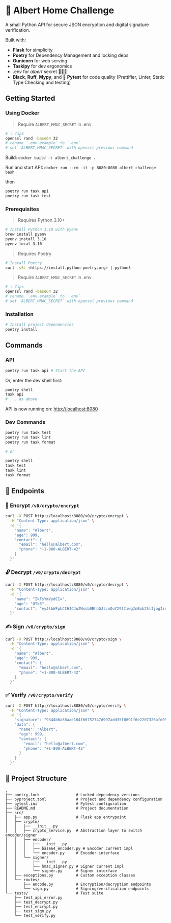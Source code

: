 # 🔐 Albert Home Challenge

A small Python API for secure JSON encryption and digital signature verification.

Built with:

- **Flask** for simplicity
- **Poetry** for Dependency Management and locking deps
- **Gunicorn** for web serving
- **Taskipy** for dev ergonomics
- .env for *albert* secret 👨‍🦳🤐
- **Black**, **Ruff**, **Mypy**, and 🧪 **Pytest** for code quality (Prettifier, Linter, Static Type Checking and testing)

## Getting Started

### Using Docker

> Require `ALBERT_HMAC_SECRET` in .env
>

```bash
# 💡 Tips
openssl rand -base64 32
# rename `.env.example` to `.env`
# set `ALBERT_HMAC_SECRET` with openssl previous command
```

Build: `docker build -t albert_challenge .`

Run and start API: `docker run --rm -it -p 8080:8080 albert_challenge bash`

then
```bash
poetry run task api
poetry run task test
```

### Prerequisites

> Requires Python 3.10+
> 

```bash
# Install Python 3.10 with pyenv
brew install pyenv
pyenv install 3.10
pyenv local 3.10
```

> Requires Poetry
> 

```bash
# Install Poetry
curl -sSL <https://install.python-poetry.org> | python3
```

> Require `ALBERT_HMAC_SECRET` in .env
> 

```bash
# 💡 Tips
openssl rand -base64 32
# rename `.env.example` to `.env`
# set `ALBERT_HMAC_SECRET` with openssl previous command
```

### Installation

```bash
# Install project dependencies
poetry install
```

## Commands

### API

```bash
poetry run task api # Start the API
```

Or, enter the dev shell first:

```bash
poetry shell
task api
# ... as above
```

API is now running on: [http://localhost:8080](http://localhost:8080/)

### Dev Commands

```bash
poetry run task test
poetry run task lint
poetry run task format

# or

poetry shell
task test
task lint
task format
```

## 🔁 Endpoints

### 🔐 Encrypt `/v0/crypto/encrypt`

```bash
curl -X POST http://localhost:8080/v0/crypto/encrypt \
  -H "Content-Type: application/json" \
  -d '{
    "name": "Albert",
    "age": 999,
    "contact": {
      "email": "hello@albert.com",
      "phone": "+1-800-ALBERT-42"
    }
  }'
```

### 🔓 Decrypt `/v0/crypto/decrypt`

```bash
curl -X POST http://localhost:8080/v0/crypto/decrypt \
  -H "Content-Type: application/json" \
  -d '{
    "name": "IkFsYmVydCI=",
    "age": "OTk5",
    "contact": "eyJlbWFpbCI6ICJoZWxsb0BhbGJlcnQuY29tIiwgInBob25lIjogIisxLTgwMC1BTEJFUlQtNDIifQ=="
  }'

```

### ✍️ Sign `/v0/crypto/sign`

```bash
curl -X POST http://localhost:8080/v0/crypto/sign \
  -H "Content-Type: application/json" \
  -d '{
    "name": "Albert",
    "age": 999,
    "contact": {
      "email": "hello@albert.com",
      "phone": "+1-800-ALBERT-42"
    }
  }'

```

### ✅ Verify `/v0/crypto/verify`

```bash
curl -X POST http://localhost:8080/v0/crypto/verify \
  -H "Content-Type: application/json" \
  -d '{
    "signature": "9344b6a38aae164f66752747d997add35f0691f6e2207326afd99be74f8c0ae2",
    "data": {
      "name": "Albert",
      "age": 999,
      "contact": {
        "email": "hello@albert.com",
        "phone": "+1-800-ALBERT-42"
      }
    }
  }'

```

## 📁 Project Structure

```
.
├── poetry.lock                # Locked dependency versions
├── pyproject.toml             # Project and dependency configuration
├── pytest.ini                 # Pytest configuration
├── README.md                  # Project documentation
├── src/
│   ├── app.py                 # Flask app entrypoint
│   ├── crypto/                
│   │   ├── __init__.py
│   │   ├── crypto_service.py  # Abstraction layer to switch encoder/signer
│   │   ├── encoder/
│   │   │   ├── __init__.py
│   │   │   ├── base64_encoder.py # Encoder current impl
│   │   │   └── encoder.py     # Encoder interface
│   │   └── signer/
│   │       ├── __init__.py
│   │       ├── hmac_signer.py # Signer current impl
│   │       └── signer.py      # Signer interface
│   ├── exceptions.py          # Custom exception classes
│   └── routes/
│       ├── encode.py          # Encryption/decryption endpoints
│       └── sign.py            # Signing/verification endpoints
└── tests/                     # Test suite
    ├── test_api_error.py
    ├── test_decrypt.py
    ├── test_encrypt.py
    ├── test_sign.py
    └── test_verify.py
```
